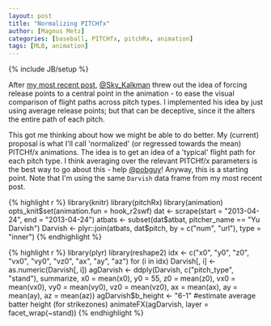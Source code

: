 ```yaml
---
layout: post
title: "Normalizing PITCHfx"
author: [Magnus Metz]
categories: [baseball, PITCHfx, pitchRx, animation]
tags: [MLB, animation]
---
```

{% include JB/setup %}

After [my most recent post](http://cpsievert.github.io/2013/05/yu-darvishs-deception-factor/),
[@Sky_Kalkman](http://twitter.com/Sky_Kalkman) threw out the idea of forcing release points to a
central point in the animation - to ease the visual comparison of flight paths across pitch types.
I implemented his idea by just using average release points; but that can be deceptive, since it
the alters the entire path of each pitch.

This got me thinking about how we might be able to do better. My (current) proposal is what I'll
call 'normalized' (or regressed towards the mean) PITCHf/x animations. The idea is to get an idea
of a 'typical' flight path for each pitch type. I think averaging over the relevant PITCHf/x
parameters is the best way to go about this - help [@pobguy](http://twitter.com/pobguy)! Anyway,
this is a starting point. Note that I'm using the same `Darvish` data frame from my most recent
post.


{% highlight r %}
library(knitr)
library(pitchRx)
library(animation)
opts_knit$set(animation.fun = hook_r2swf)
dat <- scrape(start = "2013-04-24", end = "2013-04-24")
atbats <- subset(dat$atbat, pitcher_name == "Yu Darvish")
Darvish <- plyr::join(atbats, dat$pitch, by = c("num", "url"), type = "inner")
{% endhighlight %}




{% highlight r %}
library(plyr)
library(reshape2)
idx <- c("x0", "y0", "z0", "vx0", "vy0", "vz0", "ax", "ay", "az")
for (i in idx) Darvish[, i] <- as.numeric(Darvish[, i])
agDarvish <- ddply(Darvish, c("pitch_type", "stand"), summarize, x0 = mean(x0), 
  y0 = 55, z0 = mean(z0), vx0 = mean(vx0), vy0 = mean(vy0), vz0 = mean(vz0), 
  ax = mean(ax), ay = mean(ay), az = mean(az))
agDarvish$b_height <- "6-1"  #estimate average batter height (for strikezones)
animateFX(agDarvish, layer = facet_wrap(~stand))
{% endhighlight %}


<div class="scianimator">
<div id="ani1" style="display: inline-block;">
</div>
</div>
<script type="text/javascript">
  (function($) {
    $(document).ready(function() {
      var imgs = Array(64);
      for (i=0; ; i++) {
        if (i == imgs.length) break;
        imgs[i] = "/figures/2014-05-16-normalized-pitchfx/ani1" + (i + 1) + ".png";
      }
      $("#ani1").scianimator({
          "images": imgs,
          "delay": 50,
          "controls": ["first", "previous", "play", "next", "last", "loop", "speed"],
      });
      $("#ani1").scianimator("play");
    });
  })(jQuery);
</script>

